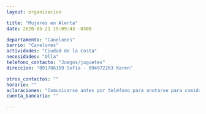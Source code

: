 ```yaml
---
layout: organizacion

title: "Mujeres en Alerta"
date: 2020-05-21 15:09:43 -0300

departamento: "Canelones"
barrio: "Canelones"
actividades: "Ciudad de la Costa"
necesidades: "Olla"
telefono_contacto: "Juegos/juguetes"
direccion: "091786159 Sofía - 094972263 Karen"

otros_contactos: ""
horario: ""
aclaraciones: "Comunicarse antes por teléfono para anotarse para comidas"
cuenta_bancaria: ""

---
```

